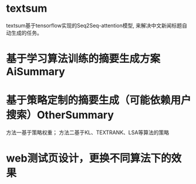 # textsum
textsum基于tensorflow实现的Seq2Seq-attention模型, 来解决中文新闻标题自动生成的任务。
# 基于学习算法训练的摘要生成方案AiSummary
# 基于策略定制的摘要生成（可能依赖用户搜索）OtherSummary
方法一基于策略权重；
方法二基于KL、TEXTRANK、LSA等算法的策略

# web测试页设计，更换不同算法下的效果

